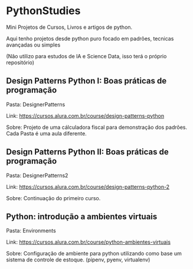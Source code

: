 # PythonStudies

Mini Projetos de Cursos, Livros e artigos de python.

Aqui tenho projetos desde python puro focado em padrões, tecnicas avançadas ou simples

(Não utilizo para estudos de IA e Science Data, isso terá o próprio repositório)



## Design Patterns Python I: Boas práticas de programação
Pasta: DesignerPatterns

Link: https://cursos.alura.com.br/course/design-patterns-python

Sobre: Projeto de uma cálculadora fiscal para demonstração dos padrões. Cada Pasta é uma aula diferente.


## Design Patterns Python II: Boas práticas de programação
Pasta: DesignerPatterns2

Link: https://cursos.alura.com.br/course/design-patterns-python-2

Sobre: Continuação do primeiro curso.


## Python: introdução a ambientes virtuais
Pasta: Environments

Link: https://cursos.alura.com.br/course/python-ambientes-virtuais

Sobre: Configuração de ambiente para python utilizando como base um sistema de controle de estoque. (pipenv, pyenv, virtualenv)